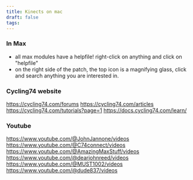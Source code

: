 ```yaml
---
title: Kinects on mac
draft: false
tags:
---
```

### In Max
- all max modules have a helpfile! right-click on anything and click on "helpfile"
- on the right side of the patch, the top icon is a magnifying glass, click and search anything you are interested in.
### Cycling74 website
https://cycling74.com/forums
https://cycling74.com/articles
https://cycling74.com/tutorials?page=1
https://docs.cycling74.com/learn/
###  Youtube 
https://www.youtube.com/@JohnJannone/videos
https://www.youtube.com/@C74connect/videos
https://www.youtube.com/@AmazingMaxStuff/videos
https://www.youtube.com/@dearjohnreed/videos
https://www.youtube.com/@MUST1002/videos
https://www.youtube.com/@dude837/videos